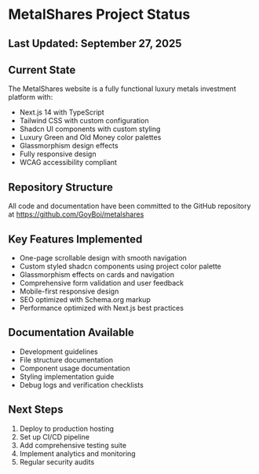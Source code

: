 # MetalShares Project Status

## Last Updated: September 27, 2025

## Current State
The MetalShares website is a fully functional luxury metals investment platform with:

- Next.js 14 with TypeScript
- Tailwind CSS with custom configuration
- Shadcn UI components with custom styling
- Luxury Green and Old Money color palettes
- Glassmorphism design effects
- Fully responsive design
- WCAG accessibility compliant

## Repository Structure
All code and documentation have been committed to the GitHub repository at https://github.com/GoyBoi/metalshares

## Key Features Implemented
- One-page scrollable design with smooth navigation
- Custom styled shadcn components using project color palette
- Glassmorphism effects on cards and navigation
- Comprehensive form validation and user feedback
- Mobile-first responsive design
- SEO optimized with Schema.org markup
- Performance optimized with Next.js best practices

## Documentation Available
- Development guidelines
- File structure documentation
- Component usage documentation
- Styling implementation guide
- Debug logs and verification checklists

## Next Steps
1. Deploy to production hosting
2. Set up CI/CD pipeline
3. Add comprehensive testing suite
4. Implement analytics and monitoring
5. Regular security audits